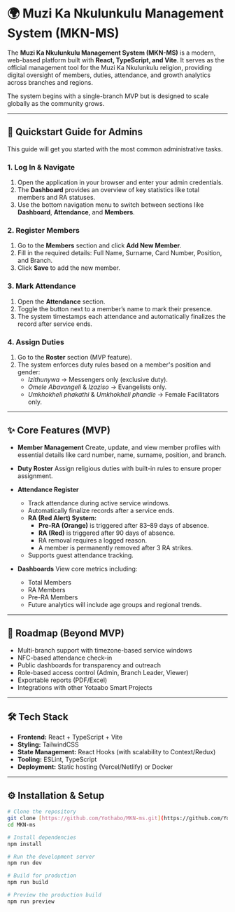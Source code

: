 # 🌍 Muzi Ka Nkulunkulu Management System (MKN-MS)

The **Muzi Ka Nkulunkulu Management System (MKN-MS)** is a modern, web-based platform built with **React, TypeScript, and Vite**. It serves as the official management tool for the Muzi Ka Nkulunkulu religion, providing digital oversight of members, duties, attendance, and growth analytics across branches and regions.

The system begins with a single-branch MVP but is designed to scale globally as the community grows.

---

## 🚀 Quickstart Guide for Admins

This guide will get you started with the most common administrative tasks.

### 1. Log In & Navigate
1. Open the application in your browser and enter your admin credentials.
2. The **Dashboard** provides an overview of key statistics like total members and RA statuses.
3. Use the bottom navigation menu to switch between sections like **Dashboard**, **Attendance**, and **Members**.

### 2. Register Members
1. Go to the **Members** section and click **Add New Member**.
2. Fill in the required details: Full Name, Surname, Card Number, Position, and Branch.
3. Click **Save** to add the new member.

### 3. Mark Attendance
1. Open the **Attendance** section.
2. Toggle the button next to a member’s name to mark their presence.
3. The system timestamps each attendance and automatically finalizes the record after service ends.

### 4. Assign Duties
1. Go to the **Roster** section (MVP feature).
2. The system enforces duty rules based on a member's position and gender:
    - *Izithunywa* → Messengers only (exclusive duty).
    - *Omele Abavangeli* & *Izaziso* → Evangelists only.
    - *Umkhokheli phakathi* & *Umkhokheli phandle* → Female Facilitators only.

---

## ✨ Core Features (MVP)

- **Member Management**
  Create, update, and view member profiles with essential details like card number, name, surname, position, and branch.

- **Duty Roster**
  Assign religious duties with built-in rules to ensure proper assignment.

- **Attendance Register**
  - Track attendance during active service windows.
  - Automatically finalize records after a service ends.
  - **RA (Red Alert) System:**
    - **Pre-RA (Orange)** is triggered after 83–89 days of absence.
    - **RA (Red)** is triggered after 90 days of absence.
    - RA removal requires a logged reason.
    - A member is permanently removed after 3 RA strikes.
  - Supports guest attendance tracking.

- **Dashboards**
  View core metrics including:
  - Total Members
  - RA Members
  - Pre-RA Members
  - Future analytics will include age groups and regional trends.

---

## 🔮 Roadmap (Beyond MVP)

- Multi-branch support with timezone-based service windows
- NFC-based attendance check-in
- Public dashboards for transparency and outreach
- Role-based access control (Admin, Branch Leader, Viewer)
- Exportable reports (PDF/Excel)
- Integrations with other Yotaabo Smart Projects

---

## 🛠️ Tech Stack

- **Frontend:** React + TypeScript + Vite
- **Styling:** TailwindCSS
- **State Management:** React Hooks (with scalability to Context/Redux)
- **Tooling:** ESLint, TypeScript
- **Deployment:** Static hosting (Vercel/Netlify) or Docker

---

## ⚙️ Installation & Setup

```bash
# Clone the repository
git clone [https://github.com/Yothabo/MKN-ms.git](https://github.com/Yothabo/MKN-ms.git)
cd MKN-ms

# Install dependencies
npm install

# Run the development server
npm run dev

# Build for production
npm run build

# Preview the production build
npm run preview

